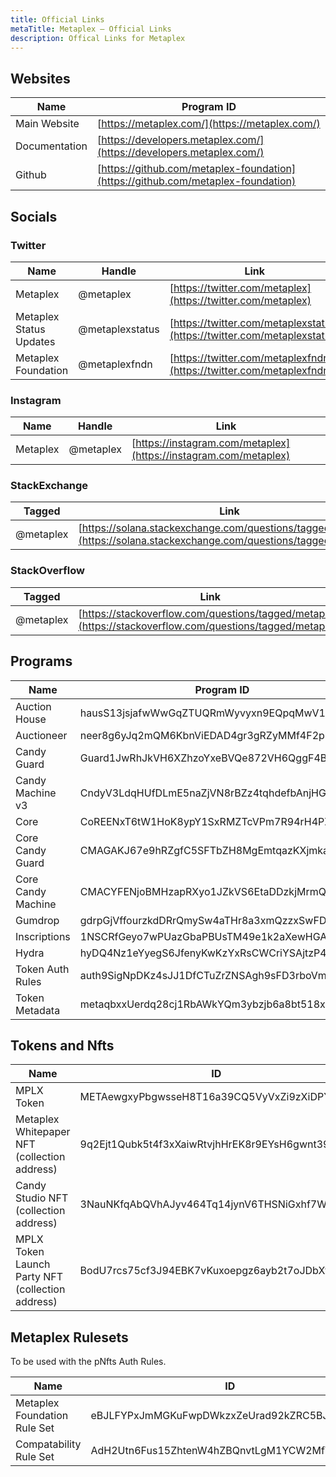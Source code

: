 ```yaml
---
title: Official Links
metaTitle: Metaplex — Official Links
description: Offical Links for Metaplex
---
```


## Websites

| Name          | Program ID                                                                       |
| ------------- | -------------------------------------------------------------------------------- |
| Main Website  | [https://metaplex.com/](https://metaplex.com/)                                   |
| Documentation | [https://developers.metaplex.com/](https://developers.metaplex.com/)             |
| Github        | [https://github.com/metaplex-foundation](https://github.com/metaplex-foundation) |

## Socials

### Twitter

| Name                    | Handle          | Link                                                                     |
| ----------------------- | --------------- | ------------------------------------------------------------------------ |
| Metaplex                | @metaplex       | [https://twitter.com/metaplex](https://twitter.com/metaplex)             |
| Metaplex Status Updates | @metaplexstatus | [https://twitter.com/metaplexstatus](https://twitter.com/metaplexstatus) |
| Metaplex Foundation     | @metaplexfndn   | [https://twitter.com/metaplexfndn](https://twitter.com/metaplexfndn)     |

### Instagram

| Name     | Handle    | Link                                                             |
| -------- | --------- | ---------------------------------------------------------------- |
| Metaplex | @metaplex | [https://instagram.com/metaplex](https://instagram.com/metaplex) |

### StackExchange

| Tagged    | Link                                                                                                                     |
| --------- | ------------------------------------------------------------------------------------------------------------------------ |
| @metaplex | [https://solana.stackexchange.com/questions/tagged/metaplex](https://solana.stackexchange.com/questions/tagged/metaplex) |

### StackOverflow

| Tagged    | Link                                                                                                       |
| --------- | ---------------------------------------------------------------------------------------------------------- |
| @metaplex | [https://stackoverflow.com/questions/tagged/metaplex](https://stackoverflow.com/questions/tagged/metaplex) |

## Programs

| Name               | Program ID                                   | Github                                                                                                      |
| ------------------ | -------------------------------------------- | ----------------------------------------------------------------------------------------------------------- |
| Auction House      | hausS13jsjafwWwGqZTUQRmWyvyxn9EQpqMwV1PBBmk   | [Link](https://github.com/metaplex-foundation/metaplex-program-library/tree/master/auction-house)           |
| Auctioneer         | neer8g6yJq2mQM6KbnViEDAD4gr3gRZyMMf4F2p3MEh  | [Link](https://github.com/metaplex-foundation/metaplex-program-library/tree/master/auctioneer)              |
| Candy Guard        | Guard1JwRhJkVH6XZhzoYxeBVQe872VH6QggF4BWmS9g | [Link](https://github.com/metaplex-foundation/mpl-candy-machine/tree/main/programs/candy-guard)             |
| Candy Machine v3   | CndyV3LdqHUfDLmE5naZjVN8rBZz4tqhdefbAnjHG3JR | [Link](https://github.com/metaplex-foundation/mpl-candy-machine/tree/main/programs/candy-machine-core)      |
| Core               | CoREENxT6tW1HoK8ypY1SxRMZTcVPm7R94rH4PZNhX7d | [Link](https://github.com/metaplex-foundation/mpl-core)                                                     |
| Core Candy Guard   | CMAGAKJ67e9hRZgfC5SFTbZH8MgEmtqazKXjmkaJjWTJ | [Link](https://github.com/metaplex-foundation/mpl-core-candy-machine/tree/main/programs/candy-guard)        |
| Core Candy Machine | CMACYFENjoBMHzapRXyo1JZkVS6EtaDDzkjMrmQLvr4J | [Link](https://github.com/metaplex-foundation/mpl-core-candy-machine/tree/main/programs/candy-machine-core) |
| Gumdrop          | gdrpGjVffourzkdDRrQmySw4aTHr8a3xmQzzxSwFD1a      | [Link](https://github.com/metaplex-foundation/gumdrop)
| Inscriptions       | 1NSCRfGeyo7wPUazGbaPBUsTM49e1k2aXewHGARfzSo  | [Link](https://github.com/metaplex-foundation/mpl-inscription)                                              |
| Hydra              | hyDQ4Nz1eYyegS6JfenyKwKzYxRsCWCriYSAjtzP4Vg  | [Link](https://github.com/metaplex-foundation/mpl-hydra)                                                    |
| Token Auth Rules   | auth9SigNpDKz4sJJ1DfCTuZrZNSAgh9sFD3rboVmgg  | [Link](https://github.com/metaplex-foundation/mpl-token-auth-rules)                                         |
| Token Metadata     | metaqbxxUerdq28cj1RbAWkYQm3ybzjb6a8bt518x1s  | [Link](https://github.com/metaplex-foundation/mpl-token-metadata)                                           |

## Tokens and Nfts

| Name                                             | ID                                           |
| ------------------------------------------------ | -------------------------------------------- |
| MPLX Token                                       | METAewgxyPbgwsseH8T16a39CQ5VyVxZi9zXiDPY18m  |
| Metaplex Whitepaper NFT (collection address)     | 9q2Ejt1Qubk5t4f3xXaiwRtvjhHrEK8r9EYsH6gwnt39 |
| Candy Studio NFT (collection address)            | 3NauNKfqAbQVhAJyv464Tq14jynV6THSNiGxhf7W6fP9 |
| MPLX Token Launch Party NFT (collection address) | BodU7rcs75cf3J94EBK7vKuxoepgz6ayb2t7oJDbXtWX |

## Metaplex Rulesets

To be used with the pNfts Auth Rules.

| Name                         | ID                                           |
| ---------------------------- | -------------------------------------------- |
| Metaplex Foundation Rule Set | eBJLFYPxJmMGKuFwpDWkzxZeUrad92kZRC5BJLpzyT9  |
| Compatability Rule Set       | AdH2Utn6Fus15ZhtenW4hZBQnvtLgM1YCW2MfVp7pYS5 |
